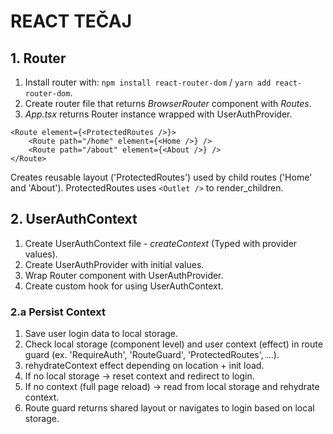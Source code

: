 # REACT TEČAJ

## 1. Router

1. Install router with: `npm install react-router-dom` / `yarn add react-router-dom`.
2. Create router file that returns _BrowserRouter_ component with _Routes_.
3. _App.tsx_ returns Router instance wrapped with UserAuthProvider.

```
<Route element={<ProtectedRoutes />}>
    <Route path="/home" element={<Home />} />
    <Route path="/about" element={<About />} />
</Route>
```

Creates reusable layout ('ProtectedRoutes') used by child routes ('Home' and 'About'). ProtectedRoutes uses `<Outlet />` to render_children.

## 2. UserAuthContext

1. Create UserAuthContext file - _createContext_ (Typed with provider values).
2. Create UserAuthProvider with initial values.
3. Wrap Router component with UserAuthProvider.
4. Create custom hook for using UserAuthContext.

### 2.a Persist Context

1. Save user login data to local storage.
2. Check local storage (component level) and user context (effect) in route guard (ex. 'RequireAuth', 'RouteGuard', 'ProtectedRoutes', ...).
3. rehydrateContext effect depending on location + init load.
4. If no local storage -> reset context and redirect to login.
5. If no context (full page reload) -> read from local storage and rehydrate context.
6. Route guard returns shared layout or navigates to login based on local storage.
